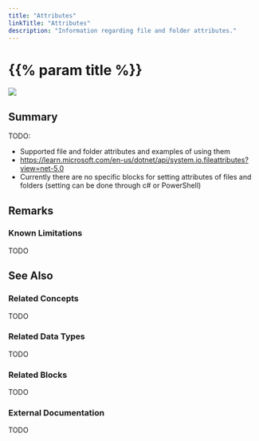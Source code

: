 ```yaml
---
title: "Attributes"
linkTitle: "Attributes"
description: "Information regarding file and folder attributes."
---
```


# {{% param title %}}

<img src="/images/work-in-progress.jpg">

## Summary

TODO:

- Supported file and folder attributes and examples of using them
- https://learn.microsoft.com/en-us/dotnet/api/system.io.fileattributes?view=net-5.0
- Currently there are no specific blocks for setting attributes of files and folders (setting can be done through c# or PowerShell)

## Remarks

### Known Limitations

TODO

## See Also

### Related Concepts

TODO

### Related Data Types

TODO

### Related Blocks

TODO

### External Documentation

TODO
